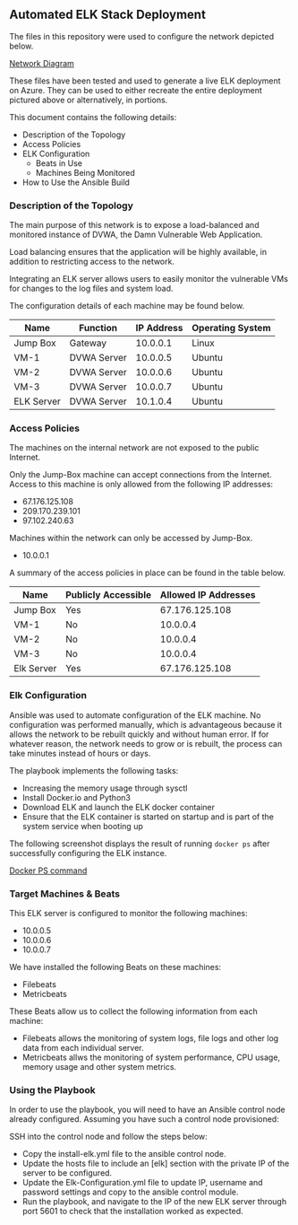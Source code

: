 ## Automated ELK Stack Deployment

The files in this repository were used to configure the network depicted below.

[Network Diagram](Diagrams/Final_Network_Map.drawio.png)

These files have been tested and used to generate a live ELK deployment on Azure. They can be used to either recreate the entire deployment pictured above or alternatively, in portions.  

This document contains the following details:
- Description of the Topology
- Access Policies
- ELK Configuration
  - Beats in Use
  - Machines Being Monitored
- How to Use the Ansible Build


### Description of the Topology

The main purpose of this network is to expose a load-balanced and monitored instance of DVWA, the Damn Vulnerable Web Application.

Load balancing ensures that the application will be highly available, in addition to restricting access to the network.

Integrating an ELK server allows users to easily monitor the vulnerable VMs for changes to the log files and system load.

The configuration details of each machine may be found below.

| Name         | Function   | IP Address | Operating System |
|--------------|------------|------------|------------------|
| Jump Box     | Gateway    | 10.0.0.1   | Linux            |
| VM-1         | DVWA Server| 10.0.0.5   | Ubuntu           |
| VM-2         | DVWA Server| 10.0.0.6   | Ubuntu           |
| VM-3         | DVWA Server| 10.0.0.7   | Ubuntu           |
| ELK Server   | DVWA Server| 10.1.0.4   | Ubuntu           |

### Access Policies

The machines on the internal network are not exposed to the public Internet. 

Only the Jump-Box machine can accept connections from the Internet. Access to this machine is only allowed from the following IP addresses:
- 67.176.125.108
- 209.170.239.101
- 97.102.240.63

Machines within the network can only be accessed by Jump-Box.
- 10.0.0.1

A summary of the access policies in place can be found in the table below.

| Name     | Publicly Accessible | Allowed IP Addresses |
|----------|---------------------|----------------------|
|Jump Box  | Yes                 | 67.176.125.108       |
|VM-1      | No                  | 10.0.0.4             |
|VM-2      | No                  | 10.0.0.4             |
|VM-3      | No                  | 10.0.0.4             |
|Elk Server| Yes                 | 67.176.125.108       |

### Elk Configuration

Ansible was used to automate configuration of the ELK machine. No configuration was performed manually, which is advantageous because it allows the network to be rebuilt quickly and without human error. 
If for whatever reason, the network needs to grow or is rebuilt, the process can take minutes instead of hours or days. 

The playbook implements the following tasks:
- Increasing the memory usage through sysctl
- Install Docker.io and Python3
- Download ELK and launch the ELK docker container
- Ensure that the ELK container is started on startup and is part of the system service when booting up

The following screenshot displays the result of running `docker ps` after successfully configuring the ELK instance.

[Docker PS command](Images/elk_docker_ps.png)

### Target Machines & Beats
This ELK server is configured to monitor the following machines:
- 10.0.0.5
- 10.0.0.6
- 10.0.0.7

We have installed the following Beats on these machines:
- Filebeats
- Metricbeats

These Beats allow us to collect the following information from each machine:
- Filebeats allows the monitoring of system logs, file logs and other log data from each individual server.
- Metricbeats allws the monitoring of system performance, CPU usage, memory usage and other system metrics. 

### Using the Playbook
In order to use the playbook, you will need to have an Ansible control node already configured. Assuming you have such a control node provisioned: 

SSH into the control node and follow the steps below:
- Copy the install-elk.yml file to the ansible control node.
- Update the hosts file to include an [elk] section with the private IP of the server to be configured. 
- Update the Elk-Configuration.yml file to update IP, username and password settings and copy to the ansible control module.
- Run the playbook, and navigate to the IP of the new ELK server through port 5601 to check that the installation worked as expected.
